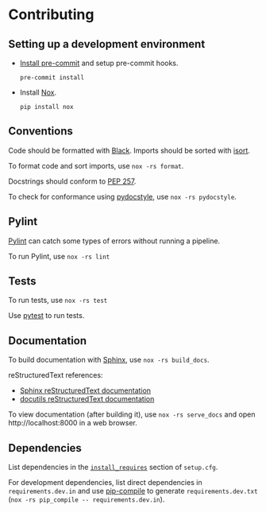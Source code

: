 # Contributing

## Setting up a development environment

- [Install pre-commit](https://pre-commit.com/#installation) and setup pre-commit hooks.

  `pre-commit install`

- Install [Nox](https://nox.thea.codes/).

  `pip install nox`

## Conventions

Code should be formatted with [Black](https://black.readthedocs.io/).
Imports should be sorted with [isort](https://pycqa.github.io/isort/).

To format code and sort imports, use `nox -rs format`.

Docstrings should conform to [PEP 257](https://www.python.org/dev/peps/pep-0257/).

To check for conformance using [pydocstyle](https://www.pydocstyle.org/), use `nox -rs pydocstyle`.

## Pylint

[Pylint](https://www.pylint.org/) can catch some types of errors without running a pipeline.

To run Pylint, use `nox -rs lint`

## Tests

To run tests, use `nox -rs test`

Use [pytest](https://pytest.org/) to run tests.

## Documentation

To build documentation with [Sphinx](https://www.sphinx-doc.org/), use `nox -rs build_docs`.

reStructuredText references:

- [Sphinx reStructuredText documentation](https://www.sphinx-doc.org/en/master/usage/restructuredtext/index.html)
- [docutils reStructuredText documentation](https://docutils.sourceforge.io/rst.html)

To view documentation (after building it), use `nox -rs serve_docs` and open http://localhost:8000 in a web browser.

## Dependencies

List dependencies in the [`install_requires`](https://packaging.python.org/discussions/install-requires-vs-requirements/) section of `setup.cfg`.

For development dependencies, list direct dependencies in `requirements.dev.in` and use [pip-compile](https://github.com/jazzband/pip-tools) to generate `requirements.dev.txt` (`nox -rs pip_compile -- requirements.dev.in`).
